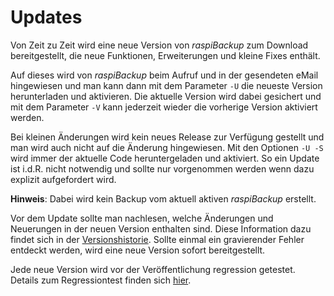 # Updates

Von Zeit zu Zeit wird eine neue Version von *raspiBackup* zum Download
bereitgestellt, die neue Funktionen, Erweiterungen und kleine Fixes enthält.

Auf dieses wird von *raspiBackup* beim Aufruf und in der gesendeten eMail
hingewiesen und man kann dann mit dem Parameter `-U` die neueste Version
herunterladen und aktivieren. Die aktuelle Version wird dabei gesichert und mit
dem Parameter `-V` kann jederzeit wieder die vorherige Version aktiviert werden.

Bei kleinen Änderungen wird kein neues Release zur Verfügung gestellt und man wird auch
nicht auf die Änderung hingewiesen. Mit den Optionen `-U -S` wird immer der aktuelle Code
heruntergeladen und aktiviert. So ein Update ist i.d.R. nicht notwendig und sollte nur vorgenommen werden
wenn dazu explizit aufgefordert wird.

**Hinweis**:
Dabei wird kein Backup vom aktuell aktiven *raspiBackup* erstellt.

Vor dem Update sollte man nachlesen, welche Änderungen und Neuerungen in der
neuen Version enthalten sind. Diese Information dazu findet sich in der
[Versionshistorie](https://github.com/framps/raspiBackup/releases).
Sollte einmal ein gravierender Fehler entdeckt werden, wird
eine neue Version sofort bereitgestellt.

Jede neue Version wird vor der Veröffentlichung regression getestet. Details
zum Regressiontest finden sich [hier](regressiontests-executed.md).

[.status]: done
[.status]: rft
[.source]: https://linux-tips-and-tricks.de/de/raspibackup#updatestrategie
[.source]: https://linux-tips-and-tricks.de/de/raspibackupcategoried/432-raspibackup-versionshistorie

